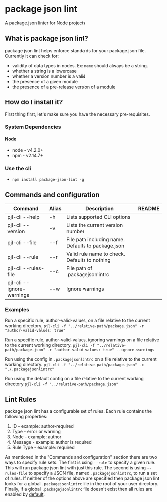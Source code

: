 # package json lint

A package.json linter for Node projects

## What is package json lint?

package json lint helps enforce standards for your package.json file.
Currently it can check for:

* validity of data types in nodes. Ex: `name` should always be a string.
* whether a string is a lowercase
* whether a version number is a valid
* the presence of a given module
* the presence of a pre-release version of a module

## How do I install it?
First thing first, let's make sure you have the necessary pre-requisites.

### System Dependencies

#### Node
* node - v4.2.0+
* npm - v2.14.7+

### Use the cli

* `npm install package-json-lint -g`

## Commands and configuration

| Command | Alias | Description | README |
|---|---|---|---|
| pjl-cli --help | -h | Lists supported CLI options |
| pjl-cli --version | -v | Lists the current version number |
| pjl-cli --file <file path> | --f | File path including name. Defaults to package.json |
| pjl-cli --rule <rule name> | --r | Valid rule name to check. Defaults to nothing |
| pjl-cli --rules-file <file path> | --c | File path of .packagejsonlintrc |
| pjl-cli --ignore-warnings | --w | Ignore warnings |

### Examples

Run a specific rule, author-valid-values, on a file relative to the current working directory.
`pjl-cli -f "../relative-path/package.json" -r "author-valid-values: true"`

Run a specific rule, author-valid-values, ignoring warnings on a file relative to the current working directory.
`pjl-cli -f "../relative-path/package.json" -r "author-valid-values: true" --ignore-warnings`

Run using the config in `.packagejsonlintrc` on a file relative to the current working directory.
`pjl-cli -f "../relative-path/package.json" -c "./.packagejsonlintrc"`

Run using the default config on a file relative to the current working directory
`pjl-cli -f "../relative-path/package.json"`

## Lint Rules

package json lint has a configurable set of rules. Each rule contains the following properties:

  1. ID - example: author-required
  2. Type - error or warning
  3. Node - example: author
  4. Message - example: author is required
  5. Rule Type - example: required

As mentioned in the "Commands and configuration" section there are two ways to specify rule sets. The first is using `--rule` to specify a given rule. This will run package json lint with just this rule. The second is using `--rules-file` to specify a JSON file, named `.packagejsonlintrc`, to run a set of rules. If neither of the options above are specified then package json lint looks for a global `.packagejsonlintrc` file in the root of your user directory. Finally, if a global `.packagejsonlintrc` file doesn't exist then all rules are enabled by [default](src/defaultConfig.js).
